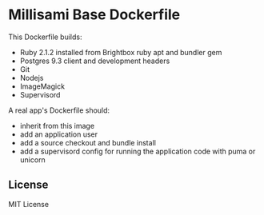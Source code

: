 # Millisami Base Dockerfile

This Dockerfile builds:

* Ruby 2.1.2 installed from Brightbox ruby apt and bundler gem
* Postgres 9.3 client and development headers
* Git
* Nodejs
* ImageMagick
* Supervisord

A real app's Dockerfile should:

* inherit from this image
* add an application user
* add a source checkout and bundle install
* add a supervisord config for running the application code with puma or unicorn

## License
MIT License
